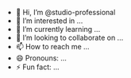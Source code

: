 - 👋 Hi, I’m @studio-professional
- 👀 I’m interested in ...
- 🌱 I’m currently learning ...
- 💞️ I’m looking to collaborate on ...
- 📫 How to reach me ...
- 😄 Pronouns: ...
- ⚡ Fun fact: ...

<!---
studio-professional/studio-professional is a ✨ special ✨ repository because its `README.md` (this file) appears on your GitHub profile.
You can click the Preview link to take a look at your changes.
--->
